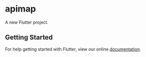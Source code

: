 # apimap

A new Flutter project.

## Getting Started

For help getting started with Flutter, view our online
[documentation](https://flutter.io/).
